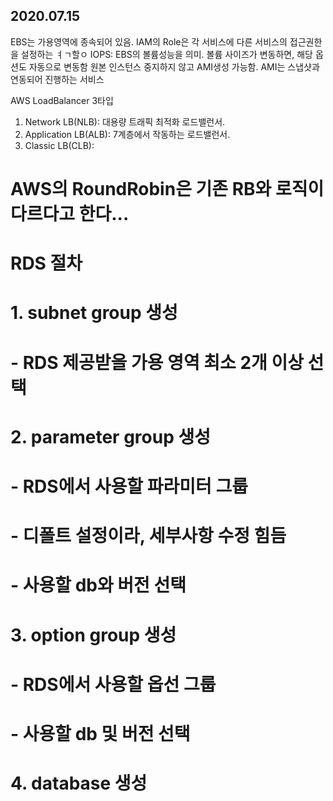 2020.07.15
-----------
EBS는 가용영역에 종속되어 있음.
IAM의 Role은 각 서비스에 다른 서비스의 접근권한을 설정하는 ㅕㄱ할ㅇ
IOPS: EBS의 볼륨성능을 의미. 볼륨 사이즈가 변동하면, 해당 옵션도 자동으로 변동함
원본 인스턴스 중지하지 않고 AMI생성 가능함.
AMI는 스냅샷과 연동되어 진행하는 서비스

AWS LoadBalancer 3타입
1. Network LB(NLB): 대용량 트래픽 최적화 로드밸런서. 
2. Application LB(ALB): 7계층에서 작동하는 로드밸런서.
3. Classic LB(CLB):

# AWS의 RoundRobin은 기존 RB와 로직이 다르다고 한다...

# RDS 절차
# 1. subnet group 생성
# - RDS 제공받을 가용 영역 최소 2개 이상 선택
# 2. parameter group 생성
# - RDS에서 사용할 파라미터 그룹
# - 디폴트 설정이라, 세부사항 수정 힘듬
# - 사용할 db와 버전 선택
# 3. option group 생성
# - RDS에서 사용할 옵선 그룹
# - 사용할 db 및 버전 선택
# 4. database 생성
